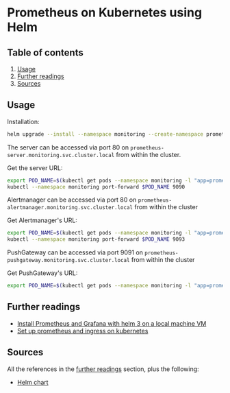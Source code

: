 # Prometheus on Kubernetes using Helm

## Table of contents <!-- omit in toc -->

1. [Usage](#usage)
1. [Further readings](#further-readings)
1. [Sources](#sources)

## Usage

Installation:

```sh
helm upgrade --install --namespace monitoring --create-namespace prometheus prometheus-community/prometheus
```

The server can be accessed via port 80 on `prometheus-server.monitoring.svc.cluster.local` from within the cluster.

Get the server URL:

```sh
export POD_NAME=$(kubectl get pods --namespace monitoring -l "app=prometheus,component=server" -o jsonpath="{.items[0].metadata.name}")
kubectl --namespace monitoring port-forward $POD_NAME 9090
```

Alertmanager can be accessed via port 80 on `prometheus-alertmanager.monitoring.svc.cluster.local` from within the cluster

Get Alertmanager's URL:

```sh
export POD_NAME=$(kubectl get pods --namespace monitoring -l "app=prometheus,component=alertmanager" -o jsonpath="{.items[0].metadata.name}")
kubectl --namespace monitoring port-forward $POD_NAME 9093
```

PushGateway can be accessed via port 9091 on `prometheus-pushgateway.monitoring.svc.cluster.local` from within the cluster

Get PushGateway's URL:

```sh
export POD_NAME=$(kubectl get pods --namespace monitoring -l "app=prometheus,component=pushgateway" -o jsonpath="{.items[0].metadata.name}")
```

## Further readings

- [Install Prometheus and Grafana with helm 3 on a local machine VM]
- [Set up prometheus and ingress on kubernetes]

## Sources

All the references in the [further readings] section, plus the following:

- [Helm chart]

<!--
  References
  -->

<!-- Upstream -->
[helm chart]: https://github.com/prometheus-community/helm-charts/tree/main/charts/prometheus

<!-- In-article sections -->
[further readings]: #further-readings

<!-- Others -->
[install prometheus and grafana with helm 3 on a local machine vm]: https://dev.to/ko_kamlesh/install-prometheus-grafana-with-helm-3-on-local-machine-vm-1kgj
[set up prometheus and ingress on kubernetes]: https://blog.gojekengineering.com/diy-how-to-set-up-prometheus-and-ingress-on-kubernetes-d395248e2ba
